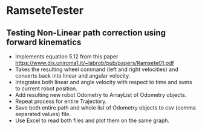 ﻿# RamseteTester

## Testing Non-Linear path correction using forward kinematics
  - Implements equation 5.12 from this paper https://www.dis.uniroma1.it/~labrob/pub/papers/Ramsete01.pdf
  - Takes the resulting wheel command (left and right velocities) and converts back into linear and angular velocity.
  - Integrates both linear and angle velocity with respect to time and sums to current robot position.
  - Add resulting new robot Odometry to ArrayList of Odometry objects.
  - Repeat process for entire Trajectory.
  - Save both entire path and whole list of Odometry objects to csv (comma separated values) file.
  - Use Excel to read both files and plot them on the same graph.
